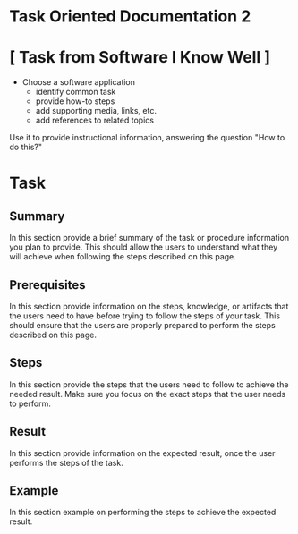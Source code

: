 # Task Oriented Documentation 2
# [ Task from Software I Know Well ]

- Choose a software application
    - identify common task
    - provide how-to steps
    - add supporting media, links, etc.
    - add references to related topics

Use it to provide instructional information, answering the question "How to do this?"

# Task

## Summary
In this section provide a brief summary of the task or procedure information you plan to provide. This should allow the users to understand what they will achieve when following the steps described on this page.

## Prerequisites
In this section provide information on the steps, knowledge, or artifacts that the users need to have before trying to follow the steps of your task. This should ensure that the users are properly prepared to perform the steps described on this page.

## Steps
In this section provide the steps that the users need to follow to achieve the needed result. Make sure you focus on the exact steps that the user needs to perform.

## Result
In this section provide information on the expected result, once the user performs the steps of the task.

## Example
In this section example on performing the steps to achieve the expected result.